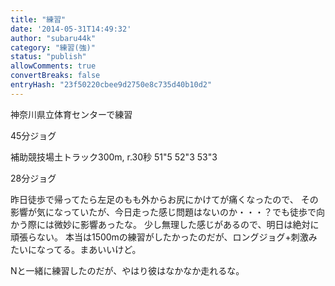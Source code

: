 ```yaml
---
title: "練習"
date: '2014-05-31T14:49:32'
author: "subaru44k"
category: "練習(強)"
status: "publish"
allowComments: true
convertBreaks: false
entryHash: "23f50220cbee9d2750e8c735d40b10d2"
---
```

神奈川県立体育センターで練習

45分ジョグ

補助競技場土トラック300m, r.30秒
51"5
52"3
53"3

28分ジョグ

昨日徒歩で帰ってたら左足のもも外からお尻にかけてが痛くなったので、
その影響が気になっていたが、今日走った感じ問題はないのか・・・？でも徒歩で向かう際には微妙に影響あったな。
少し無理した感じがあるので、明日は絶対に頑張らない。
本当は1500mの練習がしたかったのだが、ロングジョグ+刺激みたいになってる。まあいいけど。

Nと一緒に練習したのだが、やはり彼はなかなか走れるな。
